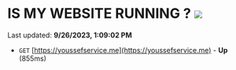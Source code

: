 # IS MY WEBSITE RUNNING ? [![](https://img.shields.io/static/v1?label=Sponsor&message=%E2%9D%A4&logo=GitHub&color=%23fe8e86)](https://github.com/sponsors/<username>)

Last updated: **9/26/2023, 1:09:02 PM**

- `GET` [https://youssefservice.me](https://youssefservice.me) - **Up** (855ms)
